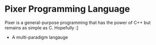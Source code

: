 # Pixer Programming Language

Pixer is a general-purpose programming that has the power of C++ but remains as simple as C. Hopefully :]

- A multi-paradigm langauge